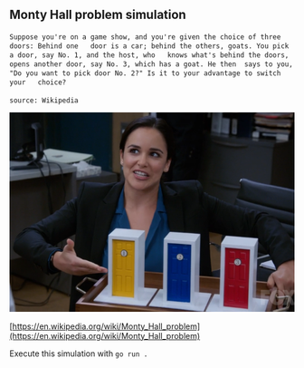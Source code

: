 ## Monty Hall problem simulation
```
Suppose you're on a game show, and you're given the choice of three doors: Behind one   door is a car; behind the others, goats. You pick a door, say No. 1, and the host, who   knows what's behind the doors, opens another door, say No. 3, which has a goat. He then  says to you, "Do you want to pick door No. 2?" Is it to your advantage to switch your   choice? 
  
source: Wikipedia
```
![](./montyhall.png)

[https://en.wikipedia.org/wiki/Monty_Hall_problem](https://en.wikipedia.org/wiki/Monty_Hall_problem)

Execute this simulation with ``` go run . ```
